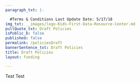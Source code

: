 ```yaml
---
paragraph_txt: |-

  #Terms & Conditions Last Update Date: 5/17/18
img_txt: __images/logo-Kids-First-Data-Resource-Center.md
pullQuote_txt: Draft Policies
isPublic_b: false
published: false
permalink: /policiesDraft
bannerSentence_txt: Draft Policies
title: Draft Policies
layout: funding

---
```



Test Test
